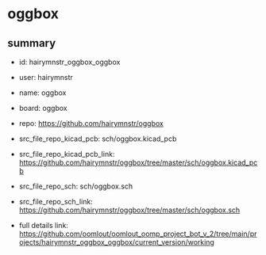 # oggbox
 
## summary 
* id: hairymnstr_oggbox_oggbox
* user: hairymnstr
* name: oggbox
* board: oggbox
* repo: https://github.com/hairymnstr/oggbox
* src_file_repo_kicad_pcb: sch/oggbox.kicad_pcb
* src_file_repo_kicad_pcb_link: https://github.com/hairymnstr/oggbox/tree/master/sch/oggbox.kicad_pcb


* src_file_repo_sch: sch/oggbox.sch
* src_file_repo_sch_link: https://github.com/hairymnstr/oggbox/tree/master/sch/oggbox.sch
* full details link: https://github.com/oomlout/oomlout_oomp_project_bot_v_2/tree/main/projects/hairymnstr_oggbox_oggbox/current_version/working  







